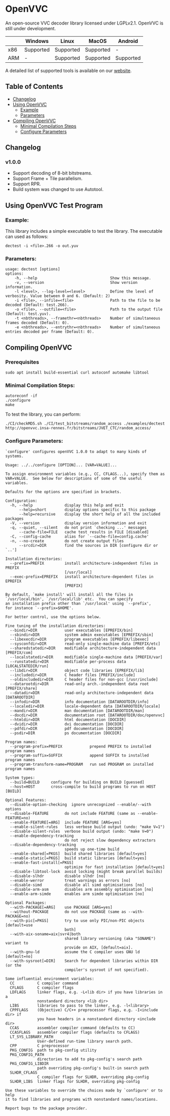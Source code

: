 OpenVVC
=======
An open-source VVC decoder library licensed under LGPLv2.1. OpenVVC is still under development.

|     | Windows   | Linux     | MacOS     | Android     |
|-----|-----------|-----------|-----------|-------------|
| x86 | Supported | Supported | Supported |  -          |
| ARM | -         | Supported | Supported |  Supported  |

A detailed list of supported tools is available on our [website](https://openvvc.github.io/#supported-tools).

## Table of Contents
- [Changelog](#changelog)
- [Using OpenVVC](#using-openvvc-test-program)
  - [Example](#example)
  - [Parameters](#parameters)
- [Compiling OpenVVC](#compiling-openvvc)
  - [Minimal Compilation Steps](#minimal-compilation-steps)
  - [Configure Parameters](#configure-parameters)

## Changelog
### v1.0.0
* Support decoding of 8-bit bitstreams.
* Support Frame + Tile parallelism.
* Support RPR.
* Build system was changed to use Autotool.

## Using OpenVVC Test Program

### Example:

This library includes a simple executable to test the library. The executable can used as follows:

    dectest -i <file>.266 -o out.yuv

### Parameters:

```
usage: dectest [options]
options:
	-h, --help                                Show this message.
	-v, --version                             Show version information.
	-l <level>, --log-level=<level>           Define the level of verbosity. Value between 0 and 6. (Default: 2)
	-i <file>, --infile=<file>                Path to the file to be decoded (Default: test.266).
	-o <file>, --outfile=<file>               Path to the output file (Default: test.yuv).
	-t <nbthreads>, --framethr=<nbthreads>    Number of simultaneous frames decoded (Default: 0).
	-e <nbthreads>, --entrythr=<nbthreads>    Number of simultaneous entries decoded per frame (Default: 0).

```

## Compiling OpenVVC
### Prerequisites
```
sudo apt install build-essential curl autoconf automake libtool
```

### Minimal Compilation Steps:
```
autoreconf -if
./configure
make
```
To test the library, you can perform:
```
./CI/checkMD5.sh ./CI/test_bitstreams/random_access ./examples/dectest http://openvvc.insa-rennes.fr/bitstreams/JVET_CTC/random_access/
```

### Configure Parameters:
```
`configure' configures openVVC 1.0.0 to adapt to many kinds of systems.

Usage: ../../configure [OPTION]... [VAR=VALUE]...

To assign environment variables (e.g., CC, CFLAGS...), specify them as
VAR=VALUE.  See below for descriptions of some of the useful variables.

Defaults for the options are specified in brackets.

Configuration:
  -h, --help              display this help and exit
      --help=short        display options specific to this package
      --help=recursive    display the short help of all the included packages
  -V, --version           display version information and exit
  -q, --quiet, --silent   do not print `checking ...' messages
      --cache-file=FILE   cache test results in FILE [disabled]
  -C, --config-cache      alias for `--cache-file=config.cache'
  -n, --no-create         do not create output files
      --srcdir=DIR        find the sources in DIR [configure dir or `..']

Installation directories:
  --prefix=PREFIX         install architecture-independent files in PREFIX
                          [/usr/local]
  --exec-prefix=EPREFIX   install architecture-dependent files in EPREFIX
                          [PREFIX]

By default, `make install' will install all the files in
`/usr/local/bin', `/usr/local/lib' etc.  You can specify
an installation prefix other than `/usr/local' using `--prefix',
for instance `--prefix=$HOME'.

For better control, use the options below.

Fine tuning of the installation directories:
  --bindir=DIR            user executables [EPREFIX/bin]
  --sbindir=DIR           system admin executables [EPREFIX/sbin]
  --libexecdir=DIR        program executables [EPREFIX/libexec]
  --sysconfdir=DIR        read-only single-machine data [PREFIX/etc]
  --sharedstatedir=DIR    modifiable architecture-independent data [PREFIX/com]
  --localstatedir=DIR     modifiable single-machine data [PREFIX/var]
  --runstatedir=DIR       modifiable per-process data [LOCALSTATEDIR/run]
  --libdir=DIR            object code libraries [EPREFIX/lib]
  --includedir=DIR        C header files [PREFIX/include]
  --oldincludedir=DIR     C header files for non-gcc [/usr/include]
  --datarootdir=DIR       read-only arch.-independent data root [PREFIX/share]
  --datadir=DIR           read-only architecture-independent data [DATAROOTDIR]
  --infodir=DIR           info documentation [DATAROOTDIR/info]
  --localedir=DIR         locale-dependent data [DATAROOTDIR/locale]
  --mandir=DIR            man documentation [DATAROOTDIR/man]
  --docdir=DIR            documentation root [DATAROOTDIR/doc/openvvc]
  --htmldir=DIR           html documentation [DOCDIR]
  --dvidir=DIR            dvi documentation [DOCDIR]
  --pdfdir=DIR            pdf documentation [DOCDIR]
  --psdir=DIR             ps documentation [DOCDIR]

Program names:
  --program-prefix=PREFIX            prepend PREFIX to installed program names
  --program-suffix=SUFFIX            append SUFFIX to installed program names
  --program-transform-name=PROGRAM   run sed PROGRAM on installed program names

System types:
  --build=BUILD     configure for building on BUILD [guessed]
  --host=HOST       cross-compile to build programs to run on HOST [BUILD]

Optional Features:
  --disable-option-checking  ignore unrecognized --enable/--with options
  --disable-FEATURE       do not include FEATURE (same as --enable-FEATURE=no)
  --enable-FEATURE[=ARG]  include FEATURE [ARG=yes]
  --enable-silent-rules   less verbose build output (undo: "make V=1")
  --disable-silent-rules  verbose build output (undo: "make V=0")
  --enable-dependency-tracking
                          do not reject slow dependency extractors
  --disable-dependency-tracking
                          speeds up one-time build
  --enable-shared[=PKGS]  build shared libraries [default=yes]
  --enable-static[=PKGS]  build static libraries [default=yes]
  --enable-fast-install[=PKGS]
                          optimize for fast installation [default=yes]
  --disable-libtool-lock  avoid locking (might break parallel builds)
  --disable-slhdr         disable slhdr [no]
  --enable-werror         treat warnings as errors [no]
  --disable-simd          disable all simd optimisations [no]
  --disable-arm-asm       disables arm assembly optimisation [no]
  --enable-arm-simde      enables arm simde optimisation [no]

Optional Packages:
  --with-PACKAGE[=ARG]    use PACKAGE [ARG=yes]
  --without-PACKAGE       do not use PACKAGE (same as --with-PACKAGE=no)
  --with-pic[=PKGS]       try to use only PIC/non-PIC objects [default=use
                          both]
  --with-aix-soname=aix|svr4|both
                          shared library versioning (aka "SONAME") variant to
                          provide on AIX, [default=aix].
  --with-gnu-ld           assume the C compiler uses GNU ld [default=no]
  --with-sysroot[=DIR]    Search for dependent libraries within DIR (or the
                          compiler's sysroot if not specified).

Some influential environment variables:
  CC          C compiler command
  CFLAGS      C compiler flags
  LDFLAGS     linker flags, e.g. -L<lib dir> if you have libraries in a
              nonstandard directory <lib dir>
  LIBS        libraries to pass to the linker, e.g. -l<library>
  CPPFLAGS    (Objective) C/C++ preprocessor flags, e.g. -I<include dir> if
              you have headers in a nonstandard directory <include dir>
  CCAS        assembler compiler command (defaults to CC)
  CCASFLAGS   assembler compiler flags (defaults to CFLAGS)
  LT_SYS_LIBRARY_PATH
              User-defined run-time library search path.
  CPP         C preprocessor
  PKG_CONFIG  path to pkg-config utility
  PKG_CONFIG_PATH
              directories to add to pkg-config's search path
  PKG_CONFIG_LIBDIR
              path overriding pkg-config's built-in search path
  SLHDR_CFLAGS
              C compiler flags for SLHDR, overriding pkg-config
  SLHDR_LIBS  linker flags for SLHDR, overriding pkg-config

Use these variables to override the choices made by `configure' or to help
it to find libraries and programs with nonstandard names/locations.

Report bugs to the package provider.

```
